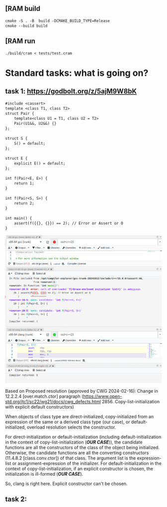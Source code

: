 ## [RAM build 
```
cmake -S . -B  build -DCMAKE_BUILD_TYPE=Release
cmake --build build
```
## [RAM run
```
./build/cram < tests/test.cram
```
# Standard tasks: what is going on?
## task 1:  https://godbolt.org/z/5ajM9W8bK
```
#include <cassert>
template <class T1, class T2>
struct Pair {
    template<class U1 = T1, class U2 = T2>
    Pair(U1&&, U2&&) {}
};

struct S {
    S() = default;
};

struct E { 
    explicit E() = default;
};

int f(Pair<E, E>) {
    return 1; 
}

int f(Pair<S, S>) {
    return 2;
}

int main() {
    assert(f({{}, {}}) == 2); // Error or Assert or O
}
```
 ![Screenshot](pics/compilation1.png)

Based on Proposed resolution (approved by CWG 2024-02-16): Change in 12.2.2.4 [over.match.ctor] paragraph (https://www.open-std.org/jtc1/sc22/wg21/docs/cwg_defects.html 2856. Copy-list-initialization with explicit default constructors)

When objects of class type are direct-initialized, copy-initialized from an expression of the same or a derived class type (our case), or default-initialized, overload resolution selects the constructor.

For direct-initialization or default-initialization (including default-initialization in the context of copy-list-initialization (***OUR CASE***)), the candidate functions are all the constructors of the class of the object being initialized. Otherwise, the candidate functions are all the converting constructors (11.4.8.2 [class.conv.ctor]) of that class. The argument list is the expression-list or assignment-expression of the initializer. For default-initialization in the context of copy-list-initialization, if an explicit constructor is chosen, the initialization is ill-formed (***OUR CASE***).

So, clang is right here. Explicit constructor can't be chosen. 

## task 2: 